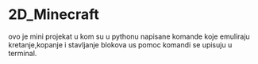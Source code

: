 # 2D_Minecraft


ovo je mini projekat u kom
su u pythonu napisane komande
koje emuliraju kretanje,kopanje i
stavljanje blokova us pomoc komandi
se upisuju u terminal.

 
